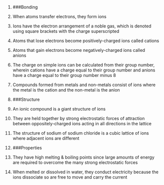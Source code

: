 1. ###Bonding

 1. When atoms transfer electrons, they form ions
 2. Ions have the electron arrangement of a noble gas, which is denoted using square brackets with the charge superscripted
 3. Atoms that lose electrons become positively-charged ions called cations
 4. Atoms that gain electrons become negatively-charged ions called anions
 5. The charge on simple ions can be calculated from their group number, wherein cations have a charge equal to their group number and anions have a charge equal to their group number minus 8
 6. Compounds formed from metals and non-metals consist of ions where the metal is the cation and the non-metal is the anion
2. ###Structure

 1. An ionic compound is a giant structure of ions
 2. They are held together by strong electrostatic forces of attraction between oppositely-charged ions acting in all directions in the lattice
 3. The structure of sodium of sodium chloride is a cubic lattice of ions where adjacent ions are different
3. ###Properties
 
 1. They have high melting & boiling points since large amounts of energy are required to overcome the many strong electrostatic forces
 2. When melted or dissolved in water, they conduct electricity because the ions dissociate so are free to move and carry the current

